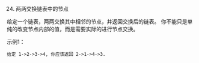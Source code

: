24. 两两交换链表中的节点

给定一个链表，两两交换其中相邻的节点，并返回交换后的链表。
你不能只是单纯的改变节点内部的值，而是需要实际的进行节点交换。

示例1：
```
给定 1->2->3->4, 你应该返回 2->1->4->3.
```